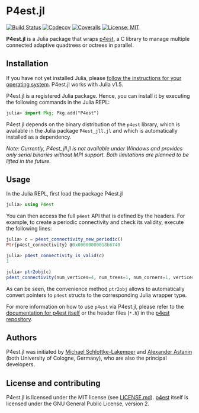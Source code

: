 # P4est.jl

<!-- [![Docs-stable](https://img.shields.io/badge/docs-stable-blue.svg)](https://trixi-framework.github.io/Trixi.jl/stable) -->
[![Build Status](https://travis-ci.com/trixi-framework/P4est.jl.svg?branch=master)](https://travis-ci.com/trixi-framework/P4est.jl)
[![Codecov](https://codecov.io/gh/trixi-framework/P4est.jl/branch/master/graph/badge.svg)](https://codecov.io/gh/trixi-framework/P4est.jl)
[![Coveralls](https://coveralls.io/repos/github/trixi-framework/P4est.jl/badge.svg?branch=master)](https://coveralls.io/github/trixi-framework/P4est.jl?branch=master)
[![License: MIT](https://img.shields.io/badge/License-MIT-success.svg)](https://opensource.org/licenses/MIT)

**P4est.jl** is a Julia package that wraps
[p4est](https://github.com/cburstedde/p4est), a C library to manage multiple
connected adaptive quadtrees or octrees in parallel.


## Installation
If you have not yet installed Julia, please [follow the instructions for your
operating system](https://julialang.org/downloads/platform/). P4est.jl works
with Julia v1.5.

P4est.jl is a registered Julia package. Hence, you can install it by executing
the following commands in the Julia REPL:
```julia
julia> import Pkg; Pkg.add("P4est")
```
P4est.jl depends on the binary distribution of the `p4est` library, which is
available in the Julia package `P4est_jll.jl` and which is automatically
installed as a dependency.

*Note: Currently, P4est_jll.jl is not available under Windows and provides only
serial binaries without MPI support. Both limitations are planned to be lifted
in the future.*


## Usage
In the Julia REPL, first load the package P4est.jl
```julia
julia> using P4est
```
You can then access the full `p4est` API that is defined by the headers. For example, to create a
periodic connectivity and check its validity, execute the following lines:
```julia
julia> c = p4est_connectivity_new_periodic()
Ptr{p4est_connectivity} @0x00000000018b6740

julia> p4est_connectivity_is_valid(c)
1

julia> ptr2obj(c)
p4est_connectivity(num_vertices=4, num_trees=1, num_corners=1, vertices=Ptr{Float64} @0x0000000000cf00f0, tree_to_vertex=Ptr{Int32} @0x0000000001348010, tree_attr_bytes=0x0000000000000000, tree_to_attr=Ptr{Int8} @0x0000000000000000, tree_to_tree=Ptr{Int32} @0x0000000000dc4980, tree_to_face=Ptr{Int8} @0x0000000000c43000, tree_to_corner=Ptr{Int32} @0x000000000143b290, ctt_offset=Ptr{Int32} @0x0000000000fcda30, corner_to_tree=Ptr{Int32} @0x00000000014160b0, corner_to_corner=Ptr{Int8} @0x000000000125b2c0)
```
As can be seen, the convenience method `ptr2obj` allows to automatically convert
pointers to `p4est` structs to the corresponding Julia wrapper type.

For more information on how to use `p4est` via P4est.jl, please refer to the
[documentation for p4est itself](http://www.p4est.org/) or the header files
(`*.h`) in the
[p4est repository](https://github.com/cburstedde/p4est/tree/master/src).

## Authors
P4est.jl was initiated by
[Michael Schlottke-Lakemper](https://www.mi.uni-koeln.de/NumSim/schlottke-lakemper)
and
[Alexander Astanin](https://www.mi.uni-koeln.de/NumSim/astanin)
(both University of Cologne, Germany), who are also the principal developers.


## License and contributing
P4est.jl is licensed under the MIT license (see [LICENSE.md](LICENSE.md)).
[p4est](https://github.com/cburstedde/p4est) itself is licensed under the GNU
General Public License, version 2.

